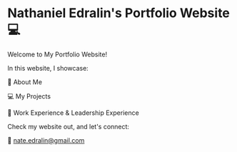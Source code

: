 # Nathaniel Edralin's Portfolio Website 💻

Welcome to My Portfolio Website!

In this website, I showcase:

  👨 About Me
  
  💻 My Projects
  
  💼 Work Experience & Leadership Experience

Check my website out, and let's connect:

  📧 nate.edralin@gmail.com
  
  
